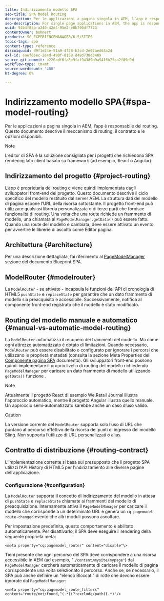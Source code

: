 ```yaml
---
title: Indirizzamento modello SPA
seo-title: SPA Model Routing
description: Per le applicazioni a pagina singola in AEM, l’app è responsabile del routing. Questo documento descrive il meccanismo di routing, il contratto e le opzioni disponibili.
seo-description: For single page applications in AEM, the app is responsible for the routing. This document describes the routing mechanism, the contract, and options available.
uuid: 93b4f85a-a240-42d4-95e2-e8b790df7723
contentOwner: bohnert
products: SG_EXPERIENCEMANAGER/6.5/SITES
topic-tags: spa
content-type: reference
discoiquuid: d9f1e24e-51a9-4f28-b2cd-2e97aed63a24
exl-id: eaef65ec-2e4d-490f-8158-d48d738e3409
source-git-commit: b220adf6fa3e9faf94389b9a9416b7fca2f89d9d
workflow-type: tm+mt
source-wordcount: '488'
ht-degree: 0%

---
```


# Indirizzamento modello SPA{#spa-model-routing}

Per le applicazioni a pagina singola in AEM, l’app è responsabile del routing. Questo documento descrive il meccanismo di routing, il contratto e le opzioni disponibili.

>[!NOTE]
>
>L’editor di SPA è la soluzione consigliata per i progetti che richiedono SPA rendering lato client basato su framework (ad esempio, React o Angular).

## Indirizzamento del progetto {#project-routing}

L’app è proprietaria del routing e viene quindi implementata dagli sviluppatori front-end del progetto. Questo documento descrive il ciclo specifico del modello restituito dal server AEM. La struttura dati del modello di pagina espone l’URL della risorsa sottostante. Il progetto front-end può utilizzare qualsiasi libreria personalizzata o di terze parti che fornisce funzionalità di routing. Una volta che una route richiede un frammento di modello, una chiamata al `PageModelManager.getData()` può essere fatto. Quando una route del modello è cambiata, deve essere attivato un evento per avvertire le librerie di ascolto come Editor pagina.

## Architettura {#architecture}

Per una descrizione dettagliata, fai riferimento al [PageModelManager](/help/sites-developing/spa-blueprint.md#pagemodelmanager) sezione del documento Blueprint SPA.

## ModelRouter {#modelrouter}

La `ModelRouter` - se attivato - incapsula le funzioni dell’API di cronologia di HTML5 `pushState` e `replaceState` per garantire che un dato frammento di modello sia preacquisito e accessibile. Successivamente, notifica al componente front-end registrato che il modello è stato modificato.

## Routing del modello manuale e automatico {#manual-vs-automatic-model-routing}

La `ModelRouter` automatizza il recupero dei frammenti del modello. Ma come ogni attrezzo automatizzato è dotato di limitazioni. Quando necessario, `ModelRouter` può essere disabilitato o configurato per ignorare i percorsi che utilizzano le proprietà metadati (consulta la sezione Meta Properties del [Componente pagina SPA](/help/sites-developing/spa-page-component.md) documento). Gli sviluppatori front-end possono quindi implementare il proprio livello di routing del modello richiedendo `PageModelManager` per caricare un dato frammento di modello utilizzando `getData()` funzione .

>[!NOTE]
>
>Attualmente il progetto React di esempio We.Retail Journal illustra l&#39;approccio automatico, mentre il progetto Angular illustra quello manuale. Un approccio semi-automatizzato sarebbe anche un caso d’uso valido.

>[!CAUTION]
>
>La versione corrente del `ModelRouter` supporta solo l’uso di URL che puntano al percorso effettivo della risorsa dei punti di ingresso del modello Sling. Non supporta l’utilizzo di URL personalizzati o alias.

## Contratto di distribuzione {#routing-contract}

L’implementazione corrente si basa sul presupposto che il progetto SPA utilizzi l’API History di HTML5 per l’indirizzamento alle diverse pagine dell’applicazione.

### Configurazione {#configuration}

La `ModelRouter` supporta il concetto di indirizzamento del modello in attesa di `pushState` e `replaceState` chiamate ai frammenti del modello di preacquisizione. Internamente attiva il `PageModelManager` per caricare il modello che corrisponde a un determinato URL e genera un `cq-pagemodel-route-changed` evento che altri moduli possono ascoltare.

Per impostazione predefinita, questo comportamento è abilitato automaticamente. Per disattivarlo, il SPA deve eseguire il rendering della seguente proprietà meta:

```
<meta property="cq:pagemodel_router" content="disable"\>
```

Tieni presente che ogni percorso del SPA deve corrispondere a una risorsa accessibile in AEM (ad esempio, &quot; `/content/mysite/mypage"`) dal `PageModelManager` cercherà automaticamente di caricare il modello di pagina corrispondente una volta selezionato il percorso. Anche se, se necessario, il SPA può anche definire un &quot;elenco Bloccati&quot; di rotte che devono essere ignorate dal `PageModelManager`:

```
<meta property="cq:pagemodel_route_filters" content="route/not/found,^(.*)(?:exclude/path)(.*)"/>
```
